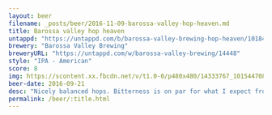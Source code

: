 ```yaml
---
layout: beer
filename: _posts/beer/2016-11-09-barossa-valley-hop-heaven.md
title: Barossa valley hop heaven
untappd: "https://untappd.com/b/barossa-valley-brewing-hop-heaven/1018437"
brewery: "Barossa Valley Brewing"
breweryURL: "https://untappd.com/w/barossa-valley-brewing/14448"
style: "IPA - American"
score: 8
img: https://scontent.xx.fbcdn.net/v/t1.0-0/p480x480/14333767_10154470806018745_900617753120366059_n.jpg?oh=88f184fb6b756050e5b3d442a68d40d1&oe=58FD7593
beer-date: 2016-09-21
desc: "Nicely balanced hops. Bitterness is on par for what I expect from a beer like this. Great smell too"
permalink: /beer/:title.html
---
```

